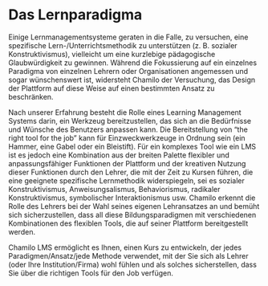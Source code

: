 # Das Lernparadigma

Einige Lernmanagementsysteme geraten in die Falle, zu versuchen, eine spezifische Lern-/Unterrichtsmethodik zu unterstützen \(z. B. sozialer Konstruktivismus\), vielleicht um eine kurzlebige pädagogische Glaubwürdigkeit zu gewinnen. Während die Fokussierung auf ein einzelnes Paradigma von einzelnen Lehrern oder Organisationen angemessen und sogar wünschenswert ist, widersteht Chamilo der Versuchung, das Design der Plattform auf diese Weise auf einen bestimmten Ansatz zu beschränken.

Nach unserer Erfahrung besteht die Rolle eines Learning Management Systems darin, ein Werkzeug bereitzustellen, das sich an die Bedürfnisse und Wünsche des Benutzers anpassen kann. Die Bereitstellung von “the right tool for the job” kann für Einzweckwerkzeuge in Ordnung sein \(ein Hammer, eine Gabel oder ein Bleistift\). Für ein komplexes Tool wie ein LMS ist es jedoch eine Kombination aus der breiten Palette flexibler und anpassungsfähiger Funktionen der Plattform und der kreativen Nutzung dieser Funktionen durch den Lehrer, die mit der Zeit zu Kursen führen, die eine geeignete spezifische Lernmethodik widerspiegeln, sei es sozialer Konstruktivismus, Anweisungsalismus, Behaviorismus, radikaler Konstruktivismus, symbolischer Interaktionismus usw. Chamilo erkennt die Rolle des Lehrers bei der Wahl seines eigenen Lehransatzes an und bemüht sich sicherzustellen, dass all diese Bildungsparadigmen mit verschiedenen Kombinationen des flexiblen Tools, die auf seiner Plattform bereitgestellt werden.

Chamilo LMS ermöglicht es Ihnen, einen Kurs zu entwickeln, der jedes Paradigmen/Ansatz/jede Methode verwendet, mit der Sie sich als Lehrer \(oder Ihre Institution/Firma\) wohl fühlen und als solches sicherstellen, dass Sie über die richtigen Tools für den Job verfügen.


